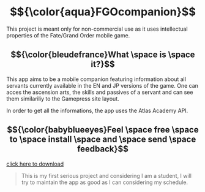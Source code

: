 # $${\color{aqua}FGOcompanion}$$

This project is meant only for non-commercial use as it uses intellectual properties of the Fate/Grand Order mobile game.


## $${\color{bleudefrance}What \space is \space it?}$$

This app aims to be a mobile companion featuring information about all servants currently available in the EN and JP versions of the game. One can acces the ascension arts, the skills and passives of a servant and can see them similariliy to the Gamepress site layout.

In order to get all the informations, the app uses the Atlas Academy API.


## $${\color{babyblueeyes}Feel \space free \space to \space install \space and \space send \space feedback}$$
[click here to download](build/app/outputs/flutter-apk/app-release.apk)

> This is my first serious project and considering I am a student, I will try to maintain the app as good as I can considering my schedule.
